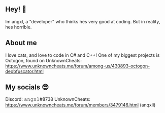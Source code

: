 ## Hey! 👋
Im angxl, a "developer" who thinks hes very good at coding. But in reality, hes horrible.

## About me
I love cats, and love to code in C# and C++! One of my biggest projects is Octogon, found on UnknownCheats: https://www.unknowncheats.me/forum/among-us/430893-octogon-deobfuscator.html

## My socials 😎
Discord: 𝚊𝚗𝚐𝚡𝚕#8738
UnknownCheats: https://www.unknowncheats.me/forum/members/3479146.html (anqxll)
